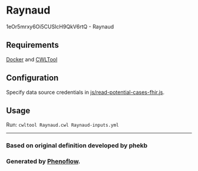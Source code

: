 # Raynaud

1eOr5mrxy6Oi5CUSIcH9QkV6rtQ - Raynaud

## Requirements

[Docker](https://docs.docker.com/install/) and [CWLTool](https://github.com/common-workflow-language/cwltool#install)

## Configuration

Specify data source credentials in [js/read-potential-cases-fhir.js](js/read-potential-cases-fhir.js).

## Usage

Run: `cwltool Raynaud.cwl Raynaud-inputs.yml`

***

### Based on original definition developed by phekb
### Generated by [Phenoflow](https://kclhi.org/phenoflow).
